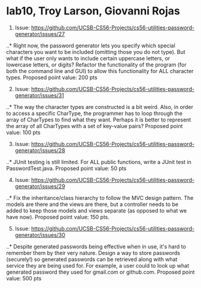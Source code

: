 # lab10, Troy Larson, Giovanni Rojas

1. Issue: https://github.com/UCSB-CS56-Projects/cs56-utilities-password-generator/issues/27

..* Right now, the password generator lets you specify which special characters you want to be included (omitting those you do not type). But what if the user only wants to include certain uppercase letters, or lowercase letters, or digits? Refactor the functionality of the program (for both the command line and GUI) to allow this functionality for ALL character types. Proposed point value: 200 pts


2. Issue: https://github.com/UCSB-CS56-Projects/cs56-utilities-password-generator/issues/31

..* The way the character types are constructed is a bit weird. Also, in order to access a specific CharType, the programmer has to loop through the array of CharTypes to find what they want. Perhaps it is better to represent the array of all CharTypes with a set of key-value pairs? Proposed point value: 100 pts


3. Issue: https://github.com/UCSB-CS56-Projects/cs56-utilities-password-generator/issues/28

..* JUnit testing is still limited. For ALL public functions, write a JUnit test in PasswordTest.java. Proposed point value: 50 pts


4. Issue: https://github.com/UCSB-CS56-Projects/cs56-utilities-password-generator/issues/29

..* Fix the inheritance/class hierarchy to follow the MVC design pattern. The models are there and the views are there, but a controller needs to be added to keep those models and views separate (as opposed to what we have now). Proposed point value: 150 pts.


5. Issue: https://github.com/UCSB-CS56-Projects/cs56-utilities-password-generator/issues/30

..* Despite generated passwords being effective when in use, it's hard to remember them by their very nature. Design a way to store passwords (securely!) so generated passwords can be retrieved along with what service they are being used for. For example, a user could to look up what generated password they used for gmail.com or github.com. Proposed point value: 500 pts